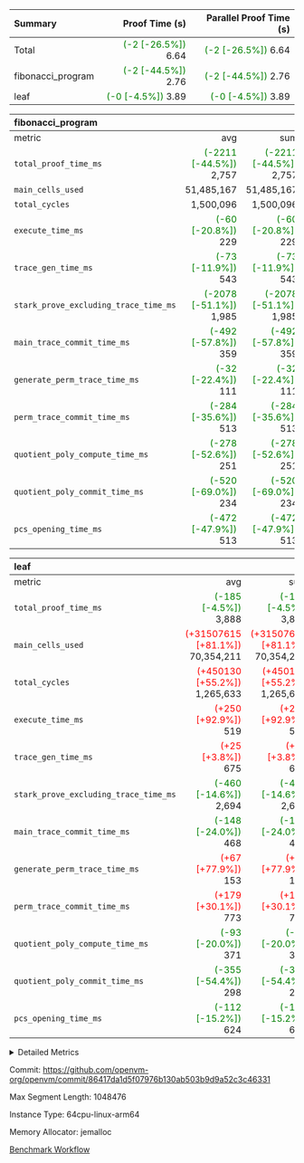 | Summary | Proof Time (s) | Parallel Proof Time (s) |
|:---|---:|---:|
| Total | <span style='color: green'>(-2 [-26.5%])</span> 6.64 | <span style='color: green'>(-2 [-26.5%])</span> 6.64 |
| fibonacci_program | <span style='color: green'>(-2 [-44.5%])</span> 2.76 | <span style='color: green'>(-2 [-44.5%])</span> 2.76 |
| leaf | <span style='color: green'>(-0 [-4.5%])</span> 3.89 | <span style='color: green'>(-0 [-4.5%])</span> 3.89 |


| fibonacci_program |||||
|:---|---:|---:|---:|---:|
|metric|avg|sum|max|min|
| `total_proof_time_ms ` | <span style='color: green'>(-2211 [-44.5%])</span> 2,757 | <span style='color: green'>(-2211 [-44.5%])</span> 2,757 | <span style='color: green'>(-2211 [-44.5%])</span> 2,757 | <span style='color: green'>(-2211 [-44.5%])</span> 2,757 |
| `main_cells_used     ` |  51,485,167 |  51,485,167 |  51,485,167 |  51,485,167 |
| `total_cycles        ` |  1,500,096 |  1,500,096 |  1,500,096 |  1,500,096 |
| `execute_time_ms     ` | <span style='color: green'>(-60 [-20.8%])</span> 229 | <span style='color: green'>(-60 [-20.8%])</span> 229 | <span style='color: green'>(-60 [-20.8%])</span> 229 | <span style='color: green'>(-60 [-20.8%])</span> 229 |
| `trace_gen_time_ms   ` | <span style='color: green'>(-73 [-11.9%])</span> 543 | <span style='color: green'>(-73 [-11.9%])</span> 543 | <span style='color: green'>(-73 [-11.9%])</span> 543 | <span style='color: green'>(-73 [-11.9%])</span> 543 |
| `stark_prove_excluding_trace_time_ms` | <span style='color: green'>(-2078 [-51.1%])</span> 1,985 | <span style='color: green'>(-2078 [-51.1%])</span> 1,985 | <span style='color: green'>(-2078 [-51.1%])</span> 1,985 | <span style='color: green'>(-2078 [-51.1%])</span> 1,985 |
| `main_trace_commit_time_ms` | <span style='color: green'>(-492 [-57.8%])</span> 359 | <span style='color: green'>(-492 [-57.8%])</span> 359 | <span style='color: green'>(-492 [-57.8%])</span> 359 | <span style='color: green'>(-492 [-57.8%])</span> 359 |
| `generate_perm_trace_time_ms` | <span style='color: green'>(-32 [-22.4%])</span> 111 | <span style='color: green'>(-32 [-22.4%])</span> 111 | <span style='color: green'>(-32 [-22.4%])</span> 111 | <span style='color: green'>(-32 [-22.4%])</span> 111 |
| `perm_trace_commit_time_ms` | <span style='color: green'>(-284 [-35.6%])</span> 513 | <span style='color: green'>(-284 [-35.6%])</span> 513 | <span style='color: green'>(-284 [-35.6%])</span> 513 | <span style='color: green'>(-284 [-35.6%])</span> 513 |
| `quotient_poly_compute_time_ms` | <span style='color: green'>(-278 [-52.6%])</span> 251 | <span style='color: green'>(-278 [-52.6%])</span> 251 | <span style='color: green'>(-278 [-52.6%])</span> 251 | <span style='color: green'>(-278 [-52.6%])</span> 251 |
| `quotient_poly_commit_time_ms` | <span style='color: green'>(-520 [-69.0%])</span> 234 | <span style='color: green'>(-520 [-69.0%])</span> 234 | <span style='color: green'>(-520 [-69.0%])</span> 234 | <span style='color: green'>(-520 [-69.0%])</span> 234 |
| `pcs_opening_time_ms ` | <span style='color: green'>(-472 [-47.9%])</span> 513 | <span style='color: green'>(-472 [-47.9%])</span> 513 | <span style='color: green'>(-472 [-47.9%])</span> 513 | <span style='color: green'>(-472 [-47.9%])</span> 513 |

| leaf |||||
|:---|---:|---:|---:|---:|
|metric|avg|sum|max|min|
| `total_proof_time_ms ` | <span style='color: green'>(-185 [-4.5%])</span> 3,888 | <span style='color: green'>(-185 [-4.5%])</span> 3,888 | <span style='color: green'>(-185 [-4.5%])</span> 3,888 | <span style='color: green'>(-185 [-4.5%])</span> 3,888 |
| `main_cells_used     ` | <span style='color: red'>(+31507615 [+81.1%])</span> 70,354,211 | <span style='color: red'>(+31507615 [+81.1%])</span> 70,354,211 | <span style='color: red'>(+31507615 [+81.1%])</span> 70,354,211 | <span style='color: red'>(+31507615 [+81.1%])</span> 70,354,211 |
| `total_cycles        ` | <span style='color: red'>(+450130 [+55.2%])</span> 1,265,633 | <span style='color: red'>(+450130 [+55.2%])</span> 1,265,633 | <span style='color: red'>(+450130 [+55.2%])</span> 1,265,633 | <span style='color: red'>(+450130 [+55.2%])</span> 1,265,633 |
| `execute_time_ms     ` | <span style='color: red'>(+250 [+92.9%])</span> 519 | <span style='color: red'>(+250 [+92.9%])</span> 519 | <span style='color: red'>(+250 [+92.9%])</span> 519 | <span style='color: red'>(+250 [+92.9%])</span> 519 |
| `trace_gen_time_ms   ` | <span style='color: red'>(+25 [+3.8%])</span> 675 | <span style='color: red'>(+25 [+3.8%])</span> 675 | <span style='color: red'>(+25 [+3.8%])</span> 675 | <span style='color: red'>(+25 [+3.8%])</span> 675 |
| `stark_prove_excluding_trace_time_ms` | <span style='color: green'>(-460 [-14.6%])</span> 2,694 | <span style='color: green'>(-460 [-14.6%])</span> 2,694 | <span style='color: green'>(-460 [-14.6%])</span> 2,694 | <span style='color: green'>(-460 [-14.6%])</span> 2,694 |
| `main_trace_commit_time_ms` | <span style='color: green'>(-148 [-24.0%])</span> 468 | <span style='color: green'>(-148 [-24.0%])</span> 468 | <span style='color: green'>(-148 [-24.0%])</span> 468 | <span style='color: green'>(-148 [-24.0%])</span> 468 |
| `generate_perm_trace_time_ms` | <span style='color: red'>(+67 [+77.9%])</span> 153 | <span style='color: red'>(+67 [+77.9%])</span> 153 | <span style='color: red'>(+67 [+77.9%])</span> 153 | <span style='color: red'>(+67 [+77.9%])</span> 153 |
| `perm_trace_commit_time_ms` | <span style='color: red'>(+179 [+30.1%])</span> 773 | <span style='color: red'>(+179 [+30.1%])</span> 773 | <span style='color: red'>(+179 [+30.1%])</span> 773 | <span style='color: red'>(+179 [+30.1%])</span> 773 |
| `quotient_poly_compute_time_ms` | <span style='color: green'>(-93 [-20.0%])</span> 371 | <span style='color: green'>(-93 [-20.0%])</span> 371 | <span style='color: green'>(-93 [-20.0%])</span> 371 | <span style='color: green'>(-93 [-20.0%])</span> 371 |
| `quotient_poly_commit_time_ms` | <span style='color: green'>(-355 [-54.4%])</span> 298 | <span style='color: green'>(-355 [-54.4%])</span> 298 | <span style='color: green'>(-355 [-54.4%])</span> 298 | <span style='color: green'>(-355 [-54.4%])</span> 298 |
| `pcs_opening_time_ms ` | <span style='color: green'>(-112 [-15.2%])</span> 624 | <span style='color: green'>(-112 [-15.2%])</span> 624 | <span style='color: green'>(-112 [-15.2%])</span> 624 | <span style='color: green'>(-112 [-15.2%])</span> 624 |



<details>
<summary>Detailed Metrics</summary>

| group | num_segments | keygen_time_ms | commit_exe_time_ms |
| --- | --- | --- | --- |
| fibonacci_program | 1 | 241 | 4 | 

| group | air_name | quotient_deg | interactions | constraints |
| --- | --- | --- | --- | --- |
| fibonacci_program | AccessAdapterAir<16> | 2 | 5 | 12 | 
| fibonacci_program | AccessAdapterAir<2> | 2 | 5 | 12 | 
| fibonacci_program | AccessAdapterAir<32> | 2 | 5 | 12 | 
| fibonacci_program | AccessAdapterAir<4> | 2 | 5 | 12 | 
| fibonacci_program | AccessAdapterAir<64> | 2 | 5 | 12 | 
| fibonacci_program | AccessAdapterAir<8> | 2 | 5 | 12 | 
| fibonacci_program | BitwiseOperationLookupAir<8> | 2 | 2 | 4 | 
| fibonacci_program | MemoryMerkleAir<8> | 2 | 4 | 39 | 
| fibonacci_program | PersistentBoundaryAir<8> | 2 | 3 | 6 | 
| fibonacci_program | PhantomAir | 2 | 3 | 5 | 
| fibonacci_program | Poseidon2PeripheryAir<BabyBearParameters>, 1> | 2 | 1 | 286 | 
| fibonacci_program | ProgramAir | 1 | 1 | 4 | 
| fibonacci_program | RangeTupleCheckerAir<2> | 1 | 1 | 4 | 
| fibonacci_program | Rv32HintStoreAir | 2 | 18 | 28 | 
| fibonacci_program | VariableRangeCheckerAir | 1 | 1 | 4 | 
| fibonacci_program | VmAirWrapper<Rv32BaseAluAdapterAir, BaseAluCoreAir<4, 8> | 2 | 20 | 37 | 
| fibonacci_program | VmAirWrapper<Rv32BaseAluAdapterAir, LessThanCoreAir<4, 8> | 2 | 18 | 40 | 
| fibonacci_program | VmAirWrapper<Rv32BaseAluAdapterAir, ShiftCoreAir<4, 8> | 2 | 24 | 91 | 
| fibonacci_program | VmAirWrapper<Rv32BranchAdapterAir, BranchEqualCoreAir<4> | 2 | 11 | 20 | 
| fibonacci_program | VmAirWrapper<Rv32BranchAdapterAir, BranchLessThanCoreAir<4, 8> | 2 | 13 | 35 | 
| fibonacci_program | VmAirWrapper<Rv32CondRdWriteAdapterAir, Rv32JalLuiCoreAir> | 2 | 10 | 18 | 
| fibonacci_program | VmAirWrapper<Rv32JalrAdapterAir, Rv32JalrCoreAir> | 2 | 16 | 20 | 
| fibonacci_program | VmAirWrapper<Rv32LoadStoreAdapterAir, LoadSignExtendCoreAir<4, 8> | 2 | 18 | 33 | 
| fibonacci_program | VmAirWrapper<Rv32LoadStoreAdapterAir, LoadStoreCoreAir<4> | 2 | 17 | 40 | 
| fibonacci_program | VmAirWrapper<Rv32MultAdapterAir, DivRemCoreAir<4, 8> | 2 | 25 | 84 | 
| fibonacci_program | VmAirWrapper<Rv32MultAdapterAir, MulHCoreAir<4, 8> | 2 | 24 | 31 | 
| fibonacci_program | VmAirWrapper<Rv32MultAdapterAir, MultiplicationCoreAir<4, 8> | 2 | 19 | 19 | 
| fibonacci_program | VmAirWrapper<Rv32RdWriteAdapterAir, Rv32AuipcCoreAir> | 2 | 12 | 14 | 
| fibonacci_program | VmConnectorAir | 2 | 5 | 10 | 
| leaf | AccessAdapterAir<2> | 2 | 5 | 12 | 
| leaf | AccessAdapterAir<4> | 2 | 5 | 12 | 
| leaf | AccessAdapterAir<8> | 2 | 5 | 12 | 
| leaf | FriReducedOpeningAir | 2 | 39 | 70 | 
| leaf | JalRangeCheckAir | 2 | 9 | 14 | 
| leaf | NativePoseidon2Air<BabyBearParameters>, 1> | 2 | 136 | 571 | 
| leaf | PhantomAir | 2 | 3 | 5 | 
| leaf | ProgramAir | 1 | 1 | 4 | 
| leaf | VariableRangeCheckerAir | 1 | 1 | 4 | 
| leaf | VmAirWrapper<AluNativeAdapterAir, FieldArithmeticCoreAir> | 2 | 15 | 27 | 
| leaf | VmAirWrapper<BranchNativeAdapterAir, BranchEqualCoreAir<1> | 2 | 11 | 25 | 
| leaf | VmAirWrapper<NativeAdapterAir<2, 0>, PublicValuesCoreAir> | 2 | 11 | 30 | 
| leaf | VmAirWrapper<NativeLoadStoreAdapterAir<1>, NativeLoadStoreCoreAir<1> | 2 | 15 | 20 | 
| leaf | VmAirWrapper<NativeLoadStoreAdapterAir<4>, NativeLoadStoreCoreAir<4> | 2 | 15 | 20 | 
| leaf | VmAirWrapper<NativeVectorizedAdapterAir<4>, FieldExtensionCoreAir> | 2 | 15 | 27 | 
| leaf | VmConnectorAir | 2 | 5 | 10 | 
| leaf | VolatileBoundaryAir | 2 | 4 | 17 | 

| group | air_name | idx | rows | prep_cols | perm_cols | main_cols | cells |
| --- | --- | --- | --- | --- | --- | --- | --- |
| leaf | AccessAdapterAir<2> | 0 | 262,144 |  | 16 | 11 | 7,077,888 | 
| leaf | AccessAdapterAir<4> | 0 | 131,072 |  | 16 | 13 | 3,801,088 | 
| leaf | AccessAdapterAir<8> | 0 | 4,096 |  | 16 | 17 | 135,168 | 
| leaf | FriReducedOpeningAir | 0 | 524,288 |  | 84 | 27 | 58,195,968 | 
| leaf | JalRangeCheckAir | 0 | 65,536 |  | 28 | 12 | 2,621,440 | 
| leaf | NativePoseidon2Air<BabyBearParameters>, 1> | 0 | 65,536 |  | 312 | 399 | 46,596,096 | 
| leaf | PhantomAir | 0 | 32,768 |  | 12 | 6 | 589,824 | 
| leaf | ProgramAir | 0 | 131,072 |  | 8 | 10 | 2,359,296 | 
| leaf | VariableRangeCheckerAir | 0 | 262,144 | 2 | 8 | 1 | 2,359,296 | 
| leaf | VmAirWrapper<AluNativeAdapterAir, FieldArithmeticCoreAir> | 0 | 1,048,576 |  | 36 | 29 | 68,157,440 | 
| leaf | VmAirWrapper<BranchNativeAdapterAir, BranchEqualCoreAir<1> | 0 | 131,072 |  | 28 | 23 | 6,684,672 | 
| leaf | VmAirWrapper<NativeAdapterAir<2, 0>, PublicValuesCoreAir> | 0 | 64 |  | 28 | 27 | 3,520 | 
| leaf | VmAirWrapper<NativeLoadStoreAdapterAir<1>, NativeLoadStoreCoreAir<1> | 0 | 524,288 |  | 40 | 21 | 31,981,568 | 
| leaf | VmAirWrapper<NativeLoadStoreAdapterAir<4>, NativeLoadStoreCoreAir<4> | 0 | 131,072 |  | 40 | 27 | 8,781,824 | 
| leaf | VmAirWrapper<NativeVectorizedAdapterAir<4>, FieldExtensionCoreAir> | 0 | 131,072 |  | 36 | 38 | 9,699,328 | 
| leaf | VmConnectorAir | 0 | 2 | 1 | 16 | 5 | 42 | 
| leaf | VolatileBoundaryAir | 0 | 131,072 |  | 12 | 11 | 3,014,656 | 

| group | air_name | segment | rows | prep_cols | perm_cols | main_cols | cells |
| --- | --- | --- | --- | --- | --- | --- | --- |
| fibonacci_program | AccessAdapterAir<8> | 0 | 32 |  | 16 | 17 | 1,056 | 
| fibonacci_program | BitwiseOperationLookupAir<8> | 0 | 65,536 | 3 | 8 | 2 | 655,360 | 
| fibonacci_program | MemoryMerkleAir<8> | 0 | 256 |  | 16 | 32 | 12,288 | 
| fibonacci_program | PersistentBoundaryAir<8> | 0 | 32 |  | 12 | 20 | 1,024 | 
| fibonacci_program | PhantomAir | 0 | 1 |  | 12 | 6 | 18 | 
| fibonacci_program | Poseidon2PeripheryAir<BabyBearParameters>, 1> | 0 | 256 |  | 8 | 300 | 78,848 | 
| fibonacci_program | ProgramAir | 0 | 4,096 |  | 8 | 10 | 73,728 | 
| fibonacci_program | RangeTupleCheckerAir<2> | 0 | 524,288 | 2 | 8 | 1 | 4,718,592 | 
| fibonacci_program | Rv32HintStoreAir | 0 | 4 |  | 44 | 32 | 304 | 
| fibonacci_program | VariableRangeCheckerAir | 0 | 262,144 | 2 | 8 | 1 | 2,359,296 | 
| fibonacci_program | VmAirWrapper<Rv32BaseAluAdapterAir, BaseAluCoreAir<4, 8> | 0 | 1,048,576 |  | 52 | 36 | 92,274,688 | 
| fibonacci_program | VmAirWrapper<Rv32BaseAluAdapterAir, LessThanCoreAir<4, 8> | 0 | 524,288 |  | 40 | 37 | 40,370,176 | 
| fibonacci_program | VmAirWrapper<Rv32BranchAdapterAir, BranchEqualCoreAir<4> | 0 | 262,144 |  | 28 | 26 | 14,155,776 | 
| fibonacci_program | VmAirWrapper<Rv32BranchAdapterAir, BranchLessThanCoreAir<4, 8> | 0 | 8 |  | 32 | 32 | 512 | 
| fibonacci_program | VmAirWrapper<Rv32CondRdWriteAdapterAir, Rv32JalLuiCoreAir> | 0 | 131,072 |  | 28 | 18 | 6,029,312 | 
| fibonacci_program | VmAirWrapper<Rv32JalrAdapterAir, Rv32JalrCoreAir> | 0 | 16 |  | 36 | 28 | 1,024 | 
| fibonacci_program | VmAirWrapper<Rv32LoadStoreAdapterAir, LoadStoreCoreAir<4> | 0 | 16 |  | 52 | 41 | 1,488 | 
| fibonacci_program | VmAirWrapper<Rv32RdWriteAdapterAir, Rv32AuipcCoreAir> | 0 | 8 |  | 28 | 20 | 384 | 
| fibonacci_program | VmConnectorAir | 0 | 2 | 1 | 16 | 5 | 42 | 

| group | idx | trace_gen_time_ms | total_proof_time_ms | total_cycles | total_cells | stark_prove_excluding_trace_time_ms | quotient_poly_compute_time_ms | quotient_poly_commit_time_ms | perm_trace_commit_time_ms | pcs_opening_time_ms | main_trace_commit_time_ms | main_cells_used | generate_perm_trace_time_ms | execute_time_ms |
| --- | --- | --- | --- | --- | --- | --- | --- | --- | --- | --- | --- | --- | --- | --- |
| leaf | 0 | 675 | 3,888 | 1,265,633 | 252,059,114 | 2,694 | 371 | 298 | 773 | 624 | 468 | 70,354,211 | 153 | 519 | 

| group | segment | trace_gen_time_ms | total_proof_time_ms | total_cycles | total_cells | stark_prove_excluding_trace_time_ms | quotient_poly_compute_time_ms | quotient_poly_commit_time_ms | perm_trace_commit_time_ms | pcs_opening_time_ms | main_trace_commit_time_ms | main_cells_used | generate_perm_trace_time_ms | execute_time_ms |
| --- | --- | --- | --- | --- | --- | --- | --- | --- | --- | --- | --- | --- | --- | --- |
| fibonacci_program | 0 | 543 | 2,757 | 1,500,096 | 160,733,916 | 1,985 | 251 | 234 | 513 | 513 | 359 | 51,485,167 | 111 | 229 | 

</details>


Commit: https://github.com/openvm-org/openvm/commit/86417da1d5f07976b130ab503b9d9a52c3c46331

Max Segment Length: 1048476

Instance Type: 64cpu-linux-arm64

Memory Allocator: jemalloc

[Benchmark Workflow](https://github.com/openvm-org/openvm/actions/runs/13816250523)
